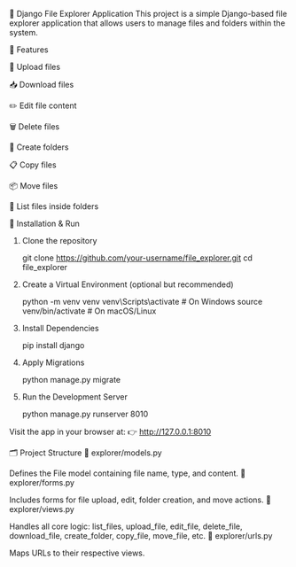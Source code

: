📁 Django File Explorer Application
This project is a simple Django-based file explorer application that allows users to manage files and folders within the system.

🔧 Features

📄 Upload files

📥 Download files

✏️ Edit file content

🗑️ Delete files

📂 Create folders

📋 Copy files

📦 Move files

📁 List files inside folders




🚀 Installation & Run
1. Clone the repository
   
   git clone https://github.com/your-username/file_explorer.git
   cd file_explorer

2. Create a Virtual Environment (optional but recommended)
   
    python -m venv venv
    venv\Scripts\activate  # On Windows
    source venv/bin/activate  # On macOS/Linux

3. Install Dependencies
   
    pip install django

4. Apply Migrations
   
    python manage.py migrate

5. Run the Development Server
    
    python manage.py runserver 8010

Visit the app in your browser at:
👉 http://127.0.0.1:8010


🗂️ Project Structure
📁 explorer/models.py

Defines the File model containing file name, type, and content.
📁 explorer/forms.py

Includes forms for file upload, edit, folder creation, and move actions.
📁 explorer/views.py

Handles all core logic:
list_files, upload_file, edit_file, delete_file, download_file, create_folder, copy_file, move_file, etc.
📁 explorer/urls.py

Maps URLs to their respective views.
